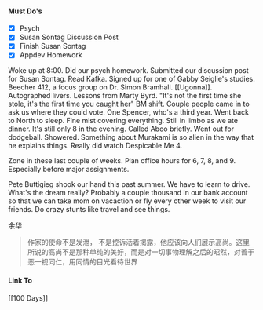 #### Must Do's
- [x] Psych
- [x] Susan Sontag Discussion Post
- [x] Finish Susan Sontag
- [x] Appdev Homework

Woke up at 8:00. Did our psych homework. Submitted our discussion post for Susan Sontag. Read Kafka. Signed up for one of Gabby Seiglie's studies. Beecher 412, a focus group on Dr. Simon Bramhall. [[Ugonna]]. Autographed livers. Lessons from Marty Byrd. "It's not the first time she stole, it's the first time you caught her" BM shift. Couple people came in to ask us where they could vote. One Spencer, who's a third year. Went back to North to sleep. Fine mist covering everything. Still in limbo as we ate dinner. It's still only 8 in the evening. Called Aboo briefly. Went out for dodgeball. Showered. Something about Murakami is so alien in the way that he explains things. Really did watch Despicable Me 4.

Zone in these last couple of weeks. Plan office hours for 6, 7, 8, and 9.
Especially before major assignments. 

Pete Buttigieg shook our hand this past summer.
We have to learn to drive. 
What's the dream really? Probably a couple thousand in our bank account so that we can take mom on vacaction or fly every other week to visit our friends. Do crazy stunts like travel and see things. 

余华
>作家的使命不是发泄， 不是控诉活着揭露，他应该向人们展示高尚。这里所说的高尚不是那种单纯的美好，而是对一切事物理解之后的昭然，对善于恶一视同仁，用同情的目光看待世界
#### Link To
[[100 Days]]
